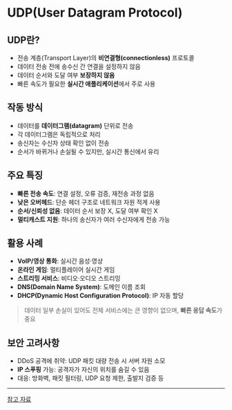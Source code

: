 # UDP(User Datagram Protocol)

## UDP란?
- 전송 계층(Transport Layer)의 **비연결형(connectionless)** 프로토콜
- 데이터 전송 전에 송수신 간 연결을 설정하지 않음
- 데이터 순서와 도달 여부 **보장하지 않음**
- 빠른 속도가 필요한 **실시간 애플리케이션**에서 주로 사용

## 작동 방식
- 데이터를 **데이터그램(datagram)** 단위로 전송
- 각 데이터그램은 독립적으로 처리
- 송신자는 수신자 상태 확인 없이 전송
- 순서가 바뀌거나 손실될 수 있지만, 실시간 통신에서 유리

## 주요 특징
- **빠른 전송 속도**: 연결 설정, 오류 검증, 재전송 과정 없음  
- **낮은 오버헤드**: 단순 헤더 구조로 네트워크 자원 적게 사용  
- **순서/신뢰성 없음**: 데이터 순서 보장 X, 도달 여부 확인 X  
- **멀티캐스트 지원**: 하나의 송신자가 여러 수신자에게 전송 가능

## 활용 사례
- **VoIP/영상 통화**: 실시간 음성·영상  
- **온라인 게임**: 멀티플레이어 실시간 게임  
- **스트리밍 서비스**: 비디오·오디오 스트리밍  
- **DNS(Domain Name System)**: 도메인 이름 조회  
- **DHCP(Dynamic Host Configuration Protocol)**: IP 자동 할당  

> 데이터 일부 손실이 있어도 전체 서비스에는 큰 영향이 없으며, **빠른 응답 속도**가 중요

## 보안 고려사항
- DDoS 공격에 취약: UDP 패킷 대량 전송 시 서버 자원 소모  
- **IP 스푸핑** 가능: 공격자가 자신의 위치를 숨길 수 있음  
- 대응: 방화벽, 패킷 필터링, UDP 요청 제한, 출발지 검증 등

---


[참고 자료](https://www.cloudflare.com/ko-kr/learning/ddos/glossary/user-datagram-protocol-udp/)

